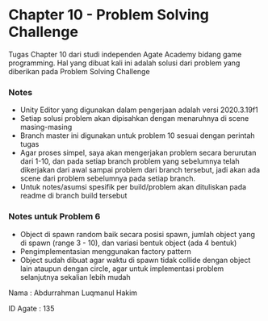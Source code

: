 # Chapter 10 - Problem Solving Challenge

Tugas Chapter 10 dari studi independen Agate Academy bidang game programming. Hal yang dibuat kali ini adalah solusi dari problem yang diberikan pada Problem Solving Challenge

### Notes
- Unity Editor yang digunakan dalam pengerjaan adalah versi 2020.3.19f1
- Setiap solusi problem akan dipisahkan dengan menaruhnya di scene masing-masing
- Branch master ini digunakan untuk problem 10 sesuai dengan perintah tugas
- Agar proses simpel, saya akan mengerjakan problem secara berurutan dari 1-10, dan pada setiap branch problem yang sebelumnya telah dikerjakan dari awal sampai problem dari branch tersebut, jadi akan ada scene dari problem sebelumnya pada setiap branch.
- Untuk notes/asumsi spesifik per build/problem akan dituliskan pada readme di branch build tersebut

### Notes untuk Problem 6
- Object di spawn random baik secara posisi spawn, jumlah object yang di spawn (range 3 - 10), dan variasi bentuk object (ada 4 bentuk)
- Pengimplementasian menggunakan factory pattern
- Object sudah dibuat agar waktu di spawn tidak collide dengan object lain ataupun dengan circle, agar untuk implementasi problem selanjutnya sekalian lebih mudah

Nama      : Abdurrahman Luqmanul Hakim

ID Agate  : 135
